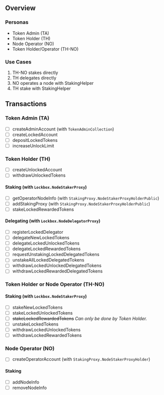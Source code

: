 ## Overview

### Personas

- Token Admin (TA)
- Token Holder (TH)
- Node Operator (NO)
- Token Holder/Operator (TH-NO)

### Use Cases

1. TH-NO stakes directly
1. TH delegates directly
1. NO operates a node with StakingHelper
1. TH stake with StakingHelper

## Transactions

### Token Admin (TA)

- [ ] createAdminAccount (with `TokenAdminCollection`)
- [ ] createLockedAccount
- [ ] depositLockedTokens
- [ ] increaseUnlockLimit

### Token Holder (TH)

- [ ] createUnlockedAccount
- [ ] withdrawUnlockedTokens

#### Staking (with `Lockbox.NodeStakerProxy`)

- [ ] getOperatorNodeInfo (with `StakingProxy.NodeStakerProxyHolderPublic`)
- [ ] addStakingProxy (with `StakingProxy.NodeStakerProxyHolderPublic`)
- [ ] stakeLockedRewardedTokens

#### Delegating (with `Lockbox.NodeDelegatorProxy`)

- [ ] registerLockedDelegator
- [ ] delegateNewLockedTokens
- [ ] delegateLockedUnlockedTokens
- [ ] delegateLockedRewardedTokens
- [ ] requestUnstakingLockedDelegatedTokens
- [ ] unstakeAllLockedDelegatedTokens
- [ ] withdrawLockedUnlockedDelegatedTokens
- [ ] withdrawLockedRewardedDelegatedTokens

### Token Holder or Node Operator (TH-NO)

#### Staking (with `Lockbox.NodeStakerProxy`)

- [ ] stakeNewLockedTokens
- [ ] stakeLockedUnlockedTokens
- [ ] ~~stakeLockedRewardedTokens~~ _Can only be done by Token Holder._
- [ ] unstakeLockedTokens
- [ ] withdrawLockedUnlockedTokens
- [ ] withdrawLockedRewardedTokens

### Node Operator (NO)

- [ ] createOperatorAccount (with `StakingProxy.NodeStakerProxyHolder`)

#### Staking

- [ ] addNodeInfo
- [ ] removeNodeInfo

